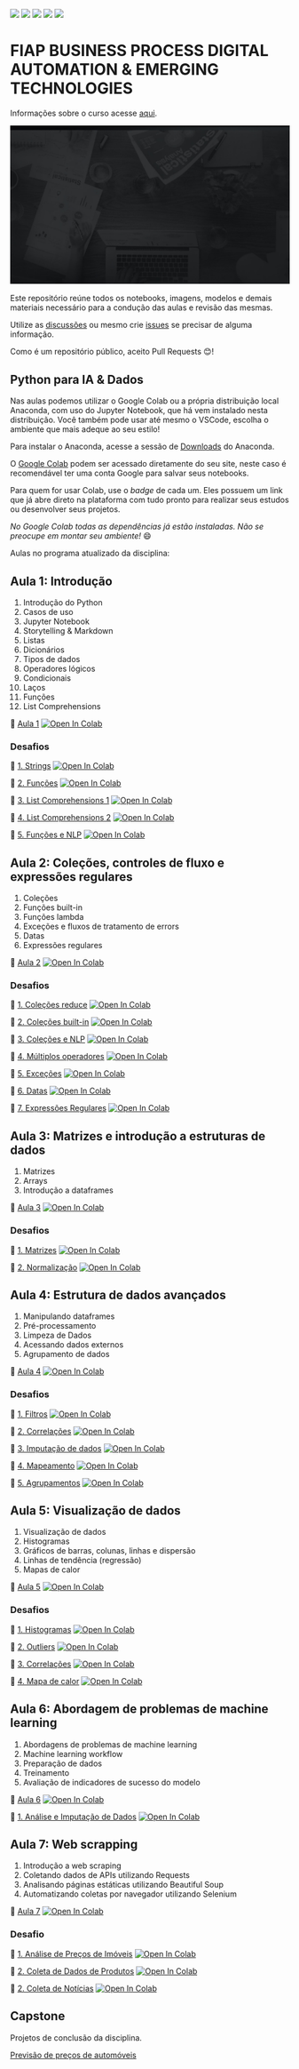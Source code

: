 ![](https://img.shields.io/github/repo-size/michelpf/fiap-bpm-python-dados-ia)
![](https://img.shields.io/github/issues/michelpf/fiap-bpm-python-dados-ia)
![](https://img.shields.io/github/stars/michelpf/fiap-bpm-python-dados-ia)
![](https://img.shields.io/github/watchers/michelpf/fiap-bpm-python-dados-ia)
![](https://img.shields.io/github/last-commit/michelpf/fiap-bpm-python-dados-ia)


# FIAP BUSINESS PROCESS DIGITAL AUTOMATION & EMERGING TECHNOLOGIES

Informações sobre o curso acesse [aqui](https://www.fiap.com.br/mba/mba-em-gestao-por-processos/).

![alt text](/bpm.jpg)

Este repositório reúne todos os notebooks, imagens, modelos e demais materiais necessário para a condução das aulas e revisão das mesmas.

Utilize as [discussões](https://github.com/michelpf/fiap-bpm-python-dados-ia/discussions) ou mesmo crie [issues](https://github.com/michelpf/fiap-bpm-python-dados-ia/issues) se precisar de alguma informação.

Como é um repositório público, aceito Pull Requests 😊!

## Python para IA & Dados

Nas aulas podemos utilizar o Google Colab ou a própria distribuição local Anaconda, com uso do Jupyter Notebook, que há vem instalado nesta distribuição. Você também pode usar até mesmo o VSCode, escolha o ambiente que mais adeque ao seu estilo!

Para instalar o Anaconda, acesse a sessão de [Downloads](https://www.anaconda.com/download) do Anaconda.

O [Google Colab](https://colab.research.google.com/) podem ser acessado diretamente do seu site, neste caso é recomendável ter uma conta Google para salvar seus notebooks.

Para quem for usar Colab, use o _badge_ de cada um. Eles possuem um link que já abre direto na plataforma com tudo pronto para realizar seus estudos ou desenvolver seus projetos.

_No Google Colab todas as dependências já estão instaladas. Não se preocupe em montar seu ambiente!_ 😄

Aulas no programa atualizado da disciplina:

## Aula 1: Introdução

1. Introdução do Python
2. Casos de uso
3. Jupyter Notebook
4. Storytelling & Markdown
5. Listas
6. Dicionários
7. Tipos de dados
8. Operadores lógicos
9. Condicionais
10. Laços
11. Funções
12. List Comprehensions

📙 [Aula 1](https://github.com/michelpf/fiap-bpm-python-dados-ia/blob/main/aula-1-introducao-listas/aula-1.ipynb) [![Open In Colab](https://colab.research.google.com/assets/colab-badge.svg)](https://colab.research.google.com/github/michelpf/fiap-bpm-python-dados-ia/blob/main/aula-1-introducao-listas/aula-1.ipynb) 


### Desafios

📘 [1. Strings](https://github.com/michelpf/fiap-bpm-python-dados-ia/blob/main/aula-1-introducao-listas/aula-1-desafio-1.ipynb) [![Open In Colab](https://colab.research.google.com/assets/colab-badge.svg)](https://colab.research.google.com/github/michelpf/fiap-bpm-python-dados-ia/blob/main/aula-1-introducao-listas/aula-1-desafio-1.ipynb) 

📘 [2. Funções](https://github.com/michelpf/fiap-bpm-python-dados-ia/blob/main/aula-1-introducao-listas/aula-1-desafio-2.ipynb) [![Open In Colab](https://colab.research.google.com/assets/colab-badge.svg)](https://colab.research.google.com/github/michelpf/fiap-bpm-python-dados-ia/blob/main/aula-1-introducao-listas/aula-1-desafio-2.ipynb) 

📘 [3. List Comprehensions 1](https://github.com/michelpf/fiap-bpm-python-dados-ia/blob/main/aula-1-introducao-listas/aula-1-desafio-3.ipynb) [![Open In Colab](https://colab.research.google.com/assets/colab-badge.svg)](https://colab.research.google.com/github/michelpf/fiap-bpm-python-dados-ia/blob/main/aula-1-introducao-listas/aula-1-desafio-3.ipynb) 

📘 [4. List Comprehensions 2](https://github.com/michelpf/fiap-bpm-python-dados-ia/blob/main/aula-1-introducao-listas/aula-1-desafio-4.ipynb) [![Open In Colab](https://colab.research.google.com/assets/colab-badge.svg)](https://colab.research.google.com/github/michelpf/fiap-bpm-python-dados-ia/blob/main/aula-1-introducao-listas/aula-1-desafio-4.ipynb) 

📘 [5. Funções e NLP](https://github.com/michelpf/fiap-bpm-python-dados-ia/blob/main/aula-1-introducao-listas/aula-1-desafio-5.ipynb) [![Open In Colab](https://colab.research.google.com/assets/colab-badge.svg)](https://colab.research.google.com/github/michelpf/fiap-bpm-python-dados-ia/blob/main/aula-1-introducao-listas/aula-1-desafio-5.ipynb) 

## Aula 2: Coleções, controles de fluxo e expressões regulares

1. Coleções
2. Funções built-in
3. Funções lambda
4. Exceções e fluxos de tratamento de errors
5. Datas
6. Expressões regulares

📙 [Aula 2](https://github.com/michelpf/fiap-bpm-python-dados-ia/blob/main/aula-2-colecoes-excecoes-datas-regex/aula-2.ipynb) [![Open In Colab](https://colab.research.google.com/assets/colab-badge.svg)](https://colab.research.google.com/github/michelpf/fiap-bpm-python-dados-ia/blob/main/aula-2-colecoes-excecoes-datas-regex/aula-2.ipynb) 


### Desafios

📘 [1. Coleções reduce](https://github.com/michelpf/fiap-bpm-python-dados-ia/blob/main/aula-2-colecoes-excecoes-datas-regex/aula-2-desafio-1.ipynb) [![Open In Colab](https://colab.research.google.com/assets/colab-badge.svg)](https://colab.research.google.com/github/michelpf/fiap-bpm-python-dados-ia/blob/main/aula-2-colecoes-excecoes-datas-regex/aula-2-desafio-1.ipynb) 

📘 [2. Coleções built-in](https://github.com/michelpf/fiap-bpm-python-dados-ia/blob/main/aula-2-colecoes-excecoes-datas-regex/aula-2-desafio-2.ipynb) [![Open In Colab](https://colab.research.google.com/assets/colab-badge.svg)](https://colab.research.google.com/github/michelpf/fiap-bpm-python-dados-ia/blob/main/aula-2-colecoes-excecoes-datas-regex/aula-2-desafio-2.ipynb) 

📘 [3. Coleções e NLP](https://github.com/michelpf/fiap-bpm-python-dados-ia/blob/main/aula-2-colecoes-excecoes-datas-regex/aula-2-desafio-3.ipynb) [![Open In Colab](https://colab.research.google.com/assets/colab-badge.svg)](https://colab.research.google.com/github/michelpf/fiap-bpm-python-dados-ia/blob/main/aula-2-colecoes-excecoes-datas-regex/aula-2-desafio-3.ipynb) 

📘 [4. Múltiplos operadores](https://github.com/michelpf/fiap-bpm-python-dados-ia/blob/main/aula-2-colecoes-excecoes-datas-regex/aula-2-desafio-4.ipynb) [![Open In Colab](https://colab.research.google.com/assets/colab-badge.svg)](https://colab.research.google.com/github/michelpf/fiap-bpm-python-dados-ia/blob/main/aula-2-colecoes-excecoes-datas-regex/aula-2-desafio-4.ipynb) 

📘 [5. Exceções](https://github.com/michelpf/fiap-bpm-python-dados-ia/blob/main/aula-2-colecoes-excecoes-datas-regex/aula-2-desafio-5.ipynb) [![Open In Colab](https://colab.research.google.com/assets/colab-badge.svg)](https://colab.research.google.com/github/michelpf/fiap-bpm-python-dados-ia/blob/main/aula-2-colecoes-excecoes-datas-regex/aula-2-desafio-5.ipynb) 

📘 [6. Datas](https://github.com/michelpf/fiap-bpm-python-dados-ia/blob/main/aula-2-colecoes-excecoes-datas-regex/aula-2-desafio-6.ipynb) [![Open In Colab](https://colab.research.google.com/assets/colab-badge.svg)](https://colab.research.google.com/github/michelpf/fiap-bpm-python-dados-ia/blob/main/aula-2-colecoes-excecoes-datas-regex/aula-2-desafio-6.ipynb) 

📘 [7. Expressões Regulares](https://github.com/michelpf/fiap-bpm-python-dados-ia/blob/main/aula-2-colecoes-excecoes-datas-regex/aula-2-desafio-7.ipynb) [![Open In Colab](https://colab.research.google.com/assets/colab-badge.svg)](https://colab.research.google.com/github/michelpf/fiap-bpm-python-dados-ia/blob/main/aula-2-colecoes-excecoes-datas-regex/aula-2-desafio-7.ipynb) 


## Aula 3: Matrizes e introdução a estruturas de dados

1. Matrizes
2. Arrays
3. Introdução a dataframes

📙 [Aula 3](https://github.com/michelpf/fiap-bpm-python-dados-ia/blob/main/aula-3-numpy-pandas/aula-3.ipynb) [![Open In Colab](https://colab.research.google.com/assets/colab-badge.svg)](https://colab.research.google.com/github/michelpf/fiap-bpm-python-dados-ia/blob/main/aula-3-numpy-pandas/aula-3.ipynb) 


### Desafios

📘 [1. Matrizes](https://github.com/michelpf/fiap-bpm-python-dados-ia/blob/main/aula-3-numpy-pandas/aula-3-desafio-1.ipynb) [![Open In Colab](https://colab.research.google.com/assets/colab-badge.svg)](https://colab.research.google.com/github/michelpf/fiap-bpm-python-dados-ia/blob/main/aula-3-numpy-pandas/aula-3-desafio-1.ipynb) 

📘 [2. Normalização](https://github.com/michelpf/fiap-bpm-python-dados-ia/blob/main/aula-3-numpy-pandas/aula-3-desafio-2.ipynb) [![Open In Colab](https://colab.research.google.com/assets/colab-badge.svg)](https://colab.research.google.com/github/michelpf/fiap-bpm-python-dados-ia/blob/main/aula-3-numpy-pandas/aula-3-desafio-2.ipynb) 

## Aula 4: Estrutura de dados avançados

1. Manipulando dataframes
2. Pré-processamento
3. Limpeza de Dados
4. Acessando dados externos
5. Agrupamento de dados

📙 [Aula 4](https://github.com/michelpf/fiap-bpm-python-dados-ia/blob/main/aula-4-estruturas-de-dados-avancados/aula-4.ipynb) [![Open In Colab](https://colab.research.google.com/assets/colab-badge.svg)](https://colab.research.google.com/github/michelpf/fiap-bpm-python-dados-ia/blob/main/aula-4-estruturas-de-dados-avancados/aula-4.ipynb) 


### Desafios

📘 [1. Filtros](https://github.com/michelpf/fiap-bpm-python-dados-ia/blob/main/aula-4-estruturas-de-dados-avancados/aula-4-desafio-1.ipynb) [![Open In Colab](https://colab.research.google.com/assets/colab-badge.svg)](https://colab.research.google.com/github/michelpf/fiap-bpm-python-dados-ia/blob/main/aula-4-estruturas-de-dados-avancados/aula-4-desafio-1.ipynb) 

📘 [2. Correlações](https://github.com/michelpf/fiap-bpm-python-dados-ia/blob/main/aula-4-estruturas-de-dados-avancados/aula-4-desafio-2.ipynb) [![Open In Colab](https://colab.research.google.com/assets/colab-badge.svg)](https://colab.research.google.com/github/michelpf/fiap-bpm-python-dados-ia/blob/main/aula-4-estruturas-de-dados-avancados/aula-4-desafio-2.ipynb) 

📘 [3. Imputação de dados](https://github.com/michelpf/fiap-bpm-python-dados-ia/blob/main/aula-4-estruturas-de-dados-avancados/aula-4-desafio-3.ipynb) [![Open In Colab](https://colab.research.google.com/assets/colab-badge.svg)](https://colab.research.google.com/github/michelpf/fiap-bpm-python-dados-ia/blob/main/aula-4-estruturas-de-dados-avancados/aula-4-desafio-3.ipynb) 

📘 [4. Mapeamento](https://github.com/michelpf/fiap-bpm-python-dados-ia/blob/main/aula-4-estruturas-de-dados-avancados/aula-4-desafio-4.ipynb) [![Open In Colab](https://colab.research.google.com/assets/colab-badge.svg)](https://colab.research.google.com/github/michelpf/fiap-bpm-python-dados-ia/blob/main/aula-4-estruturas-de-dados-avancados/aula-4-desafio-4.ipynb) 

📘 [5. Agrupamentos](https://github.com/michelpf/fiap-bpm-python-dados-ia/blob/main/aula-4-estruturas-de-dados-avancados/aula-4-desafio-5.ipynb) [![Open In Colab](https://colab.research.google.com/assets/colab-badge.svg)](https://colab.research.google.com/github/michelpf/fiap-bpm-python-dados-ia/blob/main/aula-4-estruturas-de-dados-avancados/aula-4-desafio-5.ipynb) 


## Aula 5: Visualização de dados

1. Visualização de dados
2. Histogramas
3. Gráficos de barras, colunas, linhas e dispersão
4. Linhas de tendência (regressão)
5. Mapas de calor

📙 [Aula 5](https://github.com/michelpf/fiap-bpm-python-dados-ia/blob/main/aula-5-visualizacao-de-dados/aula-5.ipynb) [![Open In Colab](https://colab.research.google.com/assets/colab-badge.svg)](https://colab.research.google.com/github/michelpf/fiap-bpm-python-dados-ia/blob/main/aula-5-visualizacao-de-dados/aula-5.ipynb) 


### Desafios

📘 [1. Histogramas](https://github.com/michelpf/fiap-bpm-python-dados-ia/blob/main/aula-5-visualizacao-de-dados/aula-5-desafio-1.ipynb) [![Open In Colab](https://colab.research.google.com/assets/colab-badge.svg)](https://colab.research.google.com/github/michelpf/fiap-bpm-python-dados-ia/blob/main/aula-5-visualizacao-de-dados/aula-5-desafio-1.ipynb) 

📘 [2. Outliers](https://github.com/michelpf/fiap-bpm-python-dados-ia/blob/main/aula-5-visualizacao-de-dados/aula-5-desafio-2.ipynb) [![Open In Colab](https://colab.research.google.com/assets/colab-badge.svg)](https://colab.research.google.com/github/michelpf/fiap-bpm-python-dados-ia/blob/main/aula-5-visualizacao-de-dados/aula-5-desafio-2.ipynb) 

📘 [3. Correlações](https://github.com/michelpf/fiap-bpm-python-dados-ia/blob/main/aula-5-visualizacao-de-dados/aula-5-desafio-3.ipynb) [![Open In Colab](https://colab.research.google.com/assets/colab-badge.svg)](https://colab.research.google.com/github/michelpf/fiap-bpm-python-dados-ia/blob/main/aula-5-visualizacao-de-dados/aula-5-desafio-3.ipynb) 

📘 [4. Mapa de calor](https://github.com/michelpf/fiap-bpm-python-dados-ia/blob/main/aula-5-visualizacao-de-dados/aula-5-desafio-4.ipynb) [![Open In Colab](https://colab.research.google.com/assets/colab-badge.svg)](https://colab.research.google.com/github/michelpf/fiap-bpm-python-dados-ia/blob/main/aula-5-visualizacao-de-dados/aula-5-desafio-4.ipynb) 


## Aula 6: Abordagem de problemas de machine learning

1. Abordagens de problemas de machine learning
2. Machine learning workflow
3. Preparação de dados
4. Treinamento
5. Avaliação de indicadores de sucesso do modelo

📙 [Aula 6](https://github.com/michelpf/fiap-bpm-python-dados-ia/blob/main/aula-6-machine-learning-pipeline/aula-6.ipynb) [![Open In Colab](https://colab.research.google.com/assets/colab-badge.svg)](https://colab.research.google.com/github/michelpf/fiap-bpm-python-dados-ia/blob/main/aula-6-machine-learning-pipeline/aula-6.ipynb) 

📘 [1. Análise e Imputação de Dados](https://github.com/michelpf/fiap-bpm-python-dados-ia/blob/main/aula-6-machine-learning-pipeline/aula-6-desafio-1.ipynb) [![Open In Colab](https://colab.research.google.com/assets/colab-badge.svg)](https://colab.research.google.com/github/michelpf/fiap-bpm-python-dados-ia/blob/main/aula-6-machine-learning-pipeline/aula-6-desafio-1.ipynb) 


## Aula 7: Web scrapping

1. Introdução a web scraping
2. Coletando dados de APIs utilizando Requests
3. Analisando páginas estáticas utilizando Beautiful Soup
4. Automatizando coletas por navegador utilizando Selenium


📙 [Aula 7](https://github.com/michelpf/fiap-bpm-python-dados-ia/blob/main/aula-7-webscraping/aula-7.ipynb) [![Open In Colab](https://colab.research.google.com/assets/colab-badge.svg)](https://colab.research.google.com/github/michelpf/fiap-bpm-python-dados-ia/blob/main/aula-7-webscraping/aula-7.ipynb) 


### Desafio

📘 [1. Análise de Preços de Imóveis](https://github.com/michelpf/fiap-bpm-python-dados-ia/blob/main/aula-7-webscraping/aula-7-desafio-1.ipynb) [![Open In Colab](https://colab.research.google.com/assets/colab-badge.svg)](https://colab.research.google.com/github/michelpf/fiap-bpm-python-dados-ia/blob/main/aula-7-webscraping/aula-7-desafio-1.ipynb) 

📘 [2. Coleta de Dados de Produtos](https://github.com/michelpf/fiap-bpm-python-dados-ia/blob/main/aula-7-webscraping/aula-7-desafio-2.ipynb) [![Open In Colab](https://colab.research.google.com/assets/colab-badge.svg)](https://colab.research.google.com/github/michelpf/fiap-bpm-python-dados-ia/blob/main/aula-7-webscraping/aula-7-desafio-2.ipynb) 

📘 [2. Coleta de Notícias](https://github.com/michelpf/fiap-bpm-python-dados-ia/blob/main/aula-7-webscraping/aula-7-desafio-3.ipynb) [![Open In Colab](https://colab.research.google.com/assets/colab-badge.svg)](https://colab.research.google.com/github/michelpf/fiap-bpm-python-dados-ia/blob/main/aula-7-webscraping/aula-7-desafio-3.ipynb) 

## Capstone

Projetos de conclusão da disciplina.

[Previsão de preços de automóveis](https://github.com/michelpf/fiap-bpm-python-dados-ia-estimativa-precos-automoveis)
